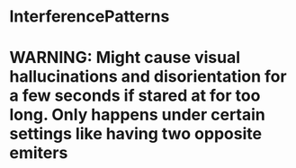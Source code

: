 # InterferencePatterns

# WARNING: Might cause visual hallucinations and disorientation for a few seconds if stared at for too long. Only happens under certain settings like having two opposite emiters
